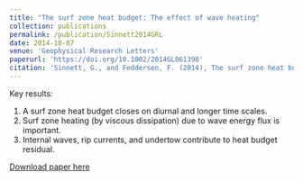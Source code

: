 ```yaml
---
title: "The surf zone heat budget: The effect of wave heating"
collection: publications
permalink: /publication/Sinnett2014GRL
date: 2014-10-07
venue: 'Geophysical Research Letters'
paperurl: 'https://doi.org/10.1002/2014GL061398'
citation: 'Sinnett, G., and Feddersen, F. (2014), The surf zone heat budget: The effect of wave heating, Geophys. Res. Lett., 41, 7217–7226, doi:10.1002/2014GL061398.'
---
```

Key results:
1) A surf zone heat budget closes on diurnal and longer time scales.
2) Surf zone heating (by viscous dissipation) due to wave energy flux is important.
3) Internal waves, rip currents, and undertow contribute to heat budget residual.

[Download paper here](https://doi.org/10.1002/2014GL061398)
